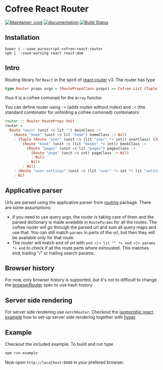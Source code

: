# Cofree React Router

[![Maintainer: coot](https://img.shields.io/badge/maintainer-coot-lightgrey.svg)](http://github.com/coot) [![documentation](https://pursuit.purescript.org/packages/purescript-cofree-react-router/badge)](https://pursuit.purescript.org/packages/purescript-cofree-react-router)
[![Build Status](https://travis-ci.org/coot/purescript-cofree-react-router.svg?branch=master)](https://travis-ci.org/coot/purescript-cofree-react-router)

## Installation

```
bower i --save purescript-cofree-react-router
npm i --save warning react react-dom
```

## Intro

Routing library for `React` in the spirit of
[react-router](https://github.com/ReactTraining/react-router) v3.
The router has type
```purescript
type Router props args = (RoutePropsClass props) => Cofree List (Tuple (Route props args) (Maybe (IndexRoute props args)))
```
thus it is a cofree comonad for the `Array` functor.

You can define router using `:+` (adds routes without index) and `:<` (the
standard combinator for unfolding a cofree comonad) combinators:
```purescript
router :: Router RouteProps Unit
router =
  Route "main" (unit <$ lit "") mainClass :+
    (Route "home" (unit <$ lit "home") homeClass :+ Nil)
    : (Tuple (Route "user" (unit <$ (lit "user" *> int)) userClass) (Just $ IndexRoute "user-index" userIndexClass) :<
        (Route "book" (unit <$ (lit "books" *> int)) bookClass :+
          (Route "pages" (unit <$ lit "pages") pagesClass :+
            (Route "page" (unit <$ int) pageClass :+ Nil)
            : Nil)
          : Nil)
        : Nil)
    : (Route "user-settings" (unit <$ (lit "user" *> int *> lit "settings")) settingsClass :+ Nil)
    : Nil
```

## Applicative parser
Urls are parsed using the applicative parser from
[routing](https://pursuit.purescript.org/packages/purescript-routing) package.
There are some assumptions:
* if you need to use query args, the router is taking care of them and the
  parsed dictionary is made available in `RouteParams` for all the routes.  The
  cofree router will go through the parsed url and sum all query maps and use
  that.  You can still match `params` in parts of the url, but then they will
  be available only for that route.
* The router will match end of url with `end <|> lit "" *> end <|> params *> end`
  to check if all the route parts where exhousted.  This matches end, trailing
  "/" or trailing search params.

## Browser history
For now, only browser history is supported, but it's not to difficult to change
the
[browserRouter](https://github.com/coot/purescript-cofree-react-router/blob/master/src/React/Router/Components.purs#L52)
spec to use hash history.

## Server side rendering
For server side rendering use `matchRouter`.  Checkout the [isomorphic react
example](https://github.com/coot/purescript-isomorphic-react-example) how to
set-up server side rendering together with [hyper](https://github.com/owickstrom/hyper).

## Example
Checkout the included example. To build and run type
```bash
npm run example
```
Now open `http://localhost:8080` in your prefered browser.
